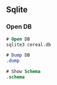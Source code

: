 ## Sqlite
### Open DB
```sql
# Open DB
sqlite3 cereal.db

# Dump DB
.dump

# Show Schema
.schema
```

